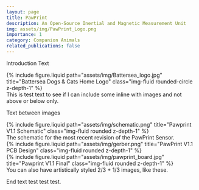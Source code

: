 ```yaml
---
layout: page
title: PawPrint
description: An Open-Source Inertial and Magnetic Measurement Unit
img: assets/img/PawPrint_Logo.png
importance: 1
category: Companion Animals
related_publications: false
---
```


Introduction Text

<div class="row">
    <div class="col-sm mt-3 mt-md-0">
        {% include figure.liquid path="assets/img/Battersea_logo.jpg" title="Battersea Dogs & Cats Home Logo" class="img-fluid rounded-circle z-depth-1" %}
    </div>
	<span>This is test  text to see if I can include some inline with images and not above or below only.</span>
</div>

Text between images

<div class="row">
    <div class="col-sm mt-3 mt-md-0">
        {% include figure.liquid path="assets/img/schematic.png" title="Pawprint V1.1 Schematic" class="img-fluid rounded z-depth-1" %}
    </div>
</div>
<div class="caption">
    The schematic for the most recent revision of the PawPrint Sensor.
</div>

<div class="row justify-content-sm-center">
    <div class="col-sm-6 mt-3 mt-md-0">
        {% include figure.liquid path="assets/img/gerber.png" title="PawPrint V1.1 PCB Design" class="img-fluid rounded z-depth-1" %}
    </div>
    <div class="col-sm-6 mt-3 mt-md-0">
        {% include figure.liquid path="assets/img/pawprint_board.jpg" title="Pawprint V1.1 Final" class="img-fluid rounded z-depth-1" %}
    </div>
</div>
<div class="caption">
    You can also have artistically styled 2/3 + 1/3 images, like these.
</div>

End text test test test.

